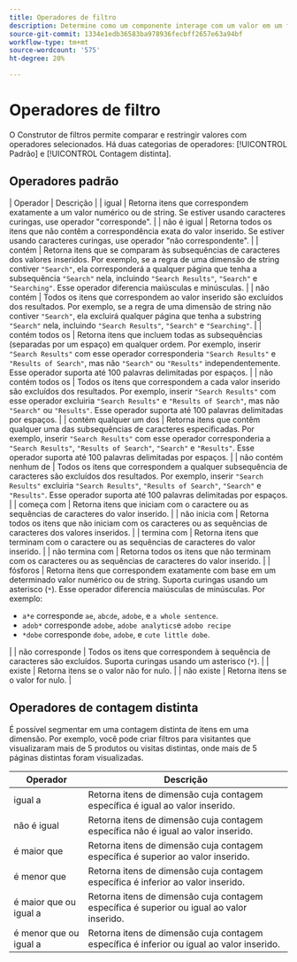 ```yaml
---
title: Operadores de filtro
description: Determine como um componente interage com um valor em um filtro.
source-git-commit: 1334e1edb36583ba978936fecbff2657e63a94bf
workflow-type: tm+mt
source-wordcount: '575'
ht-degree: 20%

---
```


# Operadores de filtro

O Construtor de filtros permite comparar e restringir valores com operadores selecionados. Há duas categorias de operadores: [!UICONTROL Padrão] e [!UICONTROL Contagem distinta].

## Operadores padrão

| Operador | Descrição |
| igual | Retorna itens que correspondem exatamente a um valor numérico ou de string. Se estiver usando caracteres curingas, use operador &quot;corresponde&quot;. |
| não é igual | Retorna todos os itens que não contêm a correspondência exata do valor inserido.  Se estiver usando caracteres curingas, use operador &quot;não correspondente&quot;. |
| contém | Retorna itens que se comparam às subsequências de caracteres dos valores inseridos. Por exemplo, se a regra de uma dimensão de string contiver `"Search"`, ela corresponderá a qualquer página que tenha a subsequência `"Search"` nela, incluindo `"Search Results"`, `"Search"` e `"Searching"`. Esse operador diferencia maiúsculas e minúsculas. |
| não contém | Todos os itens que correspondem ao valor inserido são excluídos dos resultados. Por exemplo, se a regra de uma dimensão de string não contiver `"Search"`, ela excluirá qualquer página que tenha a substring `"Search"` nela, incluindo `"Search Results"`, `"Search"` e `"Searching"`. |
| contém todos os | Retorna itens que incluem todas as subsequências (separadas por um espaço) em qualquer ordem. Por exemplo, inserir `"Search Results"` com esse operador corresponderia `"Search Results"` e `"Results of Search"`, mas não `"Search"` ou `"Results"` independentemente. Esse operador suporta até 100 palavras delimitadas por espaços. |
| não contém todos os | Todos os itens que correspondem a cada valor inserido são excluídos dos resultados. Por exemplo, inserir `"Search Results"` com esse operador excluiria `"Search Results"` e `"Results of Search"`, mas não `"Search"` ou `"Results"`. Esse operador suporta até 100 palavras delimitadas por espaços. |
| contém qualquer um dos | Retorna itens que contêm qualquer uma das subsequências de caracteres especificadas. Por exemplo, inserir `"Search Results"` com esse operador corresponderia a `"Search Results"`, `"Results of Search"`, `"Search"` e `"Results"`. Esse operador suporta até 100 palavras delimitadas por espaços. |
| não contém nenhum de | Todos os itens que correspondem a qualquer subsequência de caracteres são excluídos dos resultados. Por exemplo, inserir `"Search Results"` excluiria `"Search Results"`, `"Results of Search"`, `"Search"` e `"Results"`. Esse operador suporta até 100 palavras delimitadas por espaços. |
| começa com | Retorna itens que iniciam com o caractere ou as sequências de caracteres do valor inserido. |
| não inicia com | Retorna todos os itens que não iniciam com os caracteres ou as sequências de caracteres dos valores inseridos. |
| termina com | Retorna itens que terminam com o caractere ou as sequências de caracteres do valor inserido. |
| não termina com | Retorna todos os itens que não terminam com os caracteres ou as sequências de caracteres do valor inserido. |
| fósforos | Retorna itens que correspondem exatamente com base em um determinado valor numérico ou de string. Suporta curingas usando um asterisco (`*`). Esse operador diferencia maiúsculas de minúsculas. Por exemplo:<ul><li>`a*e` corresponde  `ae`,  `abcde`,  `adobe`, e  `a whole sentence`.</li><li>`adob*` corresponde  `adobe`,  `adobe analytics`e  `adobo recipe`</li><li>`*dobe` corresponde  `dobe`,  `adobe`, e  `cute little dobe`.</li></ul>|
| não corresponde | Todos os itens que correspondem à sequência de caracteres são excluídos. Suporta curingas usando um asterisco (`*`). |
| existe | Retorna itens se o valor não for nulo. |
| não existe | Retorna itens se o valor for nulo. |

## Operadores de contagem distinta

É possível segmentar em uma contagem distinta de itens em uma dimensão. Por exemplo, você pode criar filtros para visitantes que visualizaram mais de 5 produtos ou visitas distintas, onde mais de 5 páginas distintas foram visualizadas.

| Operador | Descrição |
| --- | --- |
| igual a | Retorna itens de dimensão cuja contagem específica é igual ao valor inserido. |
| não é igual | Retorna itens de dimensão cuja contagem específica não é igual ao valor inserido. |
| é maior que | Retorna itens de dimensão cuja contagem específica é superior ao valor inserido. |
| é menor que | Retorna itens de dimensão cuja contagem específica é inferior ao valor inserido. |
| é maior que ou igual a | Retorna itens de dimensão cuja contagem específica é superior ou igual ao valor inserido. |
| é menor que ou igual a | Retorna itens de dimensão cuja contagem específica é inferior ou igual ao valor inserido. |
